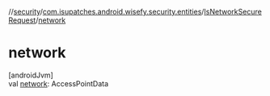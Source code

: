 //[security](../../../index.md)/[com.isupatches.android.wisefy.security.entities](../index.md)/[IsNetworkSecureRequest](index.md)/[network](network.md)

# network

[androidJvm]\
val [network](network.md): AccessPointData
